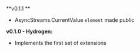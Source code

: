 **v0.1.1 **

- AsyncStreams.CurrentValue `element` made public

**v0.1.0 - Hydrogen:**

- Implements the first set of extensions

